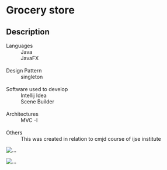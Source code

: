 <head>
<!-- CSS only -->
<link href="https://cdn.jsdelivr.net/npm/bootstrap@5.2.3/dist/css/bootstrap.min.css" rel="stylesheet" integrity="sha384-rbsA2VBKQhggwzxH7pPCaAqO46MgnOM80zW1RWuH61DGLwZJEdK2Kadq2F9CUG65" crossorigin="anonymous">

</head>
<body>
<h1> Grocery store </h1>

<h2>Description</h2>

<dl>
<dt> Languages</dt>

<dd> Java </dd>
<dd>JavaFX </dd>
      <br/>

<dt>  Design Pattern</dt>
      
<dd>  singleton </dd>
      <br/>
      
<dt>  Software used to develop</dt>

<dd> Intellij Idea </dd>
 <dd> Scene Builder </dd>
      <br/>

<dt>  Architectures</dt>

<dd>  MVC -I </dd>
      <br/>

<dt>  Others</dt>

<dd> This was created in relation to cmjd course of ijse institute </dd>
</dl>
<div class="card" style="width: 18rem;">
  <img src="https://drive.google.com/file/d/1F62XBaNKh5hYuBrS1Czb4BAZykGZseVc/view" class="card-img-top" alt="...">
  <div class="card-body">
    <p class="card-text"Menu</p>
  </div>
  <div class="card" style="width: 18rem;">
  <img src="![Screenshot (312)](https://user-images.githubusercontent.com/86566770/206305929-22be156b-747d-438e-85a9-ae921896612f.png)
" class="card-img-top" alt="...">
  <div class="card-body">
    <p class="card-text"Menu</p>
  </div>
</div>

</body>
